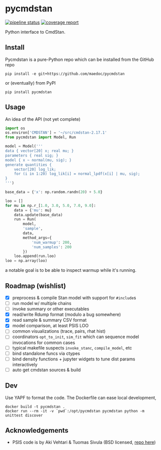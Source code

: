 # pycmdstan

[![pipeline status](https://gitlab.thevirtualbrain.org/tvb/pycmdstan/badges/master/pipeline.svg)](https://gitlab.thevirtualbrain.org/tvb/pycmdstan/commits/master) [![coverage report](https://gitlab.thevirtualbrain.org/tvb/pycmdstan/badges/master/coverage.svg)](https://gitlab.thevirtualbrain.org/tvb/pycmdstan/commits/master)

Python interface to CmdStan.

## Install

Pycmdstan is a pure-Python repo which can be installed from
the GitHub repo
```
pip install -e git+https://github.com/maedoc/pycmdstan
```
or (eventually) from PyPI
```
pip install pycmdstan
```

## Usage

An idea of the API (not yet complete)
```python
import os
os.environ['CMDSTAN'] = '~/src/cmdstan-2.17.1'
from pycmdstan import Model, Run

model = Model('''
data { vector[20] x; real mu; }
parameters { real sig; }
model { x ~ normal(mu, sig); }
generate quantities {
    vector[20] log_lik;
    for (i in 1:20) log_lik[i] = normal_lpdf(x[i] | mu, sig);
}
''')

base_data = {'x': np.random.randn(20) + 5.0}

loo = []
for mu in np.r_[1.0, 3.0, 5.0, 7.0, 9.0]:
    data = {'mu': mu}
    data.update(base_data)
    run = Run(
        model,
        'sample',
        data,
        method_args={
            'num_warmup': 200,
            'num_samples': 200
        })
    loo.append(run.loo)
loo = np.array(loo)
```
a notable goal is to be able to inspect warmup while it's
running.

## Roadmap (wishlist)

- [x] preprocess & compile Stan model with support for `#include`s
- [ ] run model w/ multiple chains
- [ ] invoke summary or other executables
- [x] read/write Rdump format (modulo a bug somewhere)
- [x] read sample & summary CSV format
- [x] model comparison, at least PSIS LOO
- [ ] common visualizations (trace, pairs, rhat hist)
- [ ] coordinators `opt_to_init`, `sim_fit` which can sequence model invocations for common cases
- [ ] typical makefile suspects `invoke_stanc`, `compile_model`, etc
- [ ] bind standalone funcs via ctypes
- [ ] bind density functions + jupyter widgets to tune dist params interactively
- [ ] auto get cmdstan sources & build

## Dev

Use YAPF to format the code.  The Dockerfile can ease local development, 

```
docker build -t pycmdstan .
docker run --rm -it -v `pwd`:/opt/pycmdstan pycmdstan python -m unittest discover
```

## Acknowledgements

- PSIS code is by Aki Vehtari & Tuomas Sivula (BSD licensed, [repo here](https://github.com/avehtari/PSIS))
